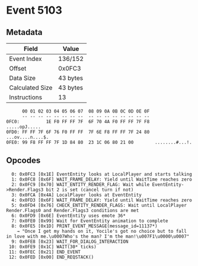 # Event 5103

## Metadata

| Field           | Value    |
|-----------------|----------|
| Event Index     | 136/152  |
| Offset          | 0x0FC3   |
| Data Size       | 43 bytes |
| Calculated Size | 43 bytes |
| Instructions    | 13       |

```
      00 01 02 03 04 05 06 07  08 09 0A 0B 0C 0D 0E 0F
      -- -- -- -- -- -- -- --  -- -- -- -- -- -- -- --
0FC0:          1E F0 FF FF 7F  6F 70 4A F0 FF FF 7F F8     .....opJ.....
0FD0: FF FF 7F 6F 76 F0 FF FF  7F 6E F8 FF FF 7F 24 80  ...ov....n....$.
0FE0: 99 F8 FF FF 7F 1D 84 80  23 1C 06 80 21 00        ........#...!.  
```

## Opcodes

```
  0: 0x0FC3 [0x1E] EventEntity looks at LocalPlayer and starts talking
  1: 0x0FC8 [0x6F] WAIT_FRAME_DELAY: Yield until WaitTime reaches zero
  2: 0x0FC9 [0x70] WAIT_ENTITY_RENDER_FLAG: Wait while EventEntity->Render.Flags3 bit 2 is set (cancel turn if not)
  3: 0x0FCA [0x4A] LocalPlayer looks at EventEntity
  4: 0x0FD3 [0x6F] WAIT_FRAME_DELAY: Yield until WaitTime reaches zero
  5: 0x0FD4 [0x76] CHECK_ENTITY_RENDER_FLAGS: Wait until LocalPlayer Render.Flags0 and Render.Flags3 conditions are met
  6: 0x0FD9 [0x6E] EventEntity uses emote 36*
  7: 0x0FE0 [0x99] Wait for EventEntity animation to complete
  8: 0x0FE5 [0x1D] PRINT_EVENT_MESSAGE(message_id=11137*)
    → "Once I get my hands on it, Yocile's got no choice but to fall in love with me.\u0007Who's the man? I'm the man!\u007F1\u0000\u0007"
  9: 0x0FE8 [0x23] WAIT_FOR_DIALOG_INTERACTION
 10: 0x0FE9 [0x1C] WAIT(30* ticks)
 11: 0x0FEC [0x21] END_EVENT
 12: 0x0FED [0x00] END_REQSTACK()
```
